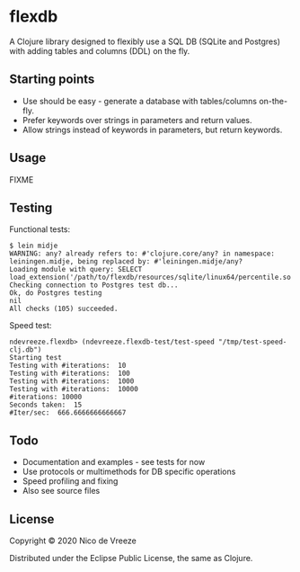 # flexdb

A Clojure library designed to flexibly use a SQL DB  (SQLite and Postgres) with adding tables and columns (DDL) on the fly.

## Starting points

* Use should be easy - generate a database with tables/columns on-the-fly.
* Prefer keywords over strings in parameters and return values.
* Allow strings instead of keywords in parameters, but return keywords.

## Usage

FIXME

## Testing

Functional tests:

    $ lein midje
    WARNING: any? already refers to: #'clojure.core/any? in namespace: leiningen.midje, being replaced by: #'leiningen.midje/any?
    Loading module with query: SELECT   load_extension('/path/to/flexdb/resources/sqlite/linux64/percentile.so')
    Checking connection to Postgres test db...
    Ok, do Postgres testing
    nil
    All checks (105) succeeded.

Speed test:

    ndevreeze.flexdb> (ndevreeze.flexdb-test/test-speed "/tmp/test-speed-clj.db")
    Starting test
    Testing with #iterations:  10
    Testing with #iterations:  100
    Testing with #iterations:  1000
    Testing with #iterations:  10000
    #iterations: 10000
    Seconds taken:  15
    #Iter/sec:  666.6666666666667

## Todo

* Documentation and examples - see tests for now
* Use protocols or multimethods for DB specific operations
* Speed profiling and fixing
* Also see source files

## License

Copyright © 2020 Nico de Vreeze

Distributed under the Eclipse Public License, the same as Clojure.
